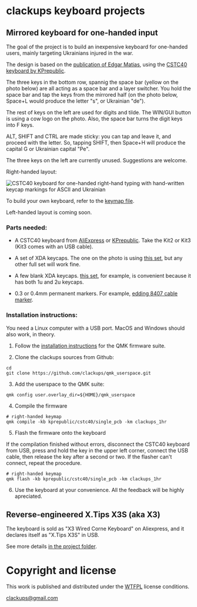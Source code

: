 # clackups keyboard projects

## Mirrored keyboard for one-handed input

The goal of the project is to build an inexpensive keyboard for
one-handed users, mainly targeting Ukrainians injured in the war.

The design is based on the [publication of Edgar
Matias](https://www.billbuxton.com/matias93.html), using the [CSTC40
keyboard by
KPrepublic](https://kprepublic.com/products/cstc40-40-rgb-40-hot-swappable-mechanical-keyboard-pcb-programmed-qmk-via-vial-firmware-rgb-switch-underglow-type-c-planck).

The three keys in the bottom row, spannig the space bar (yellow on the
photo below) are all acting as a space bar and a layer switcher. You
hold the space bar and tap the keys from the mirrored half (on the
photo below, Space+L would produce the letter "s", or Ukrainian "de").

The rest of keys on the left are used for digits and tilde. The
WIN/GUI button is using a cow logo on the photo. Also, the space bar
turns the digit keys into F keys.

ALT, SHIFT and CTRL are made sticky: you can tap and leave it, and
proceed with the letter. So, tapping SHIFT, then Space+H will produce
the capital G or Ukrainian capital "Pe".

The three keys on the left are currently unused. Suggestions are
welcome.


Right-handed layout:

![CSTC40 keyboard for one-handed right-hand typing with hand-written
 keycap markings for ASCII and Ukrainian](cstc40_clackups_1hr.jpg)

To build your own keyboard, refer to the [keymap
file](keyboards/kprepublic/cstc40/single_pcb/keymaps/clackups_1hr/keymap.c).

Left-handed layout is coming soon.




### Parts needed:

* A CSTC40 keyboard from
  [AliExpress](https://www.aliexpress.com/item/1005004702079962.html)
  or
  [KPrepublic](https://kprepublic.com/products/cstc40-40-rgb-40-hot-swappable-mechanical-keyboard-pcb-programmed-qmk-via-vial-firmware-rgb-switch-underglow-type-c-planck). Take
  the Kit2 or Kit3 (Kit3 comes with an USB cable).

* A set of XDA keycaps. The one on the photo is using [this
  set](https://www.aliexpress.com/item/1005006164294060.html), but any
  other full set will work fine.

* A few blank XDA keycaps. [this
  set](https://www.aliexpress.com/item/1005006562057208.html), for
  example, is convenient because it has both 1u and 2u keycaps.

* 0.3 or 0.4mm permanent markers. For example, [edding 8407 cable
  marker](https://www.edding.com/products/edding-8407-cable-marker/).


### Installation instructions:

You need a Linux computer with a USB port. MacOS and Windows should also work, in theory.

1. Follow the [installation
instructions](https://docs.qmk.fm/newbs_getting_started) for the QMK
firmware suite.

2. Clone the clackups sources from Github:

```
cd
git clone https://github.com/clackups/qmk_userspace.git
```

3. Add the userspace to the QMK suite:

```
qmk config user.overlay_dir=${HOME}/qmk_userspace
```

4. Compile the firmware

```
# right-handed keymap
qmk compile -kb kprepublic/cstc40/single_pcb -km clackups_1hr
```

5. Flash the firmware onto the keyboard

If the compilation finished without errors, disconnect the CSTC40
keyboard from USB, press and hold the key in the upper left corner,
connect the USB cable, then release the key after a second or two. If
the flasher can't connect, repeat the procedure.

```
# right-handed keymap
qmk flash -kb kprepublic/cstc40/single_pcb -km clackups_1hr
```

6. Use the keyboard at your convenience. All the feedback will be
highly apreciated.




## Reverse-engineered X.Tips X3S (aka X3)

The keyboard is sold as "X3 Wired Corne Keyboard" on Aliexpress, and
it declares itself as "X.Tips X3S" in USB.

See more details [in the project
folder](keyboards/clackups/xtips_x3s).


# Copyright and license

This work is published and distributed under the [WTFPL](LICENSE)
license conditions.

clackups@gmail.com
